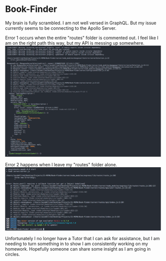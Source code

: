# Book-Finder

My brain is fully scrambled. I am not well versed in GraphQL. But my issue currently seems to be connecting to the Apollo Server. 

Error 1 occurs when the entire "routes" folder is commented out. I feel like I am on the right path this way, but my API is messing up somewhere. 
![screenshot](./client/public/images/Error1.png)

Error 2 happens when I leave my "routes" folder alone. 
![screenshot](./client/public/images/Error2.png)

Unfortunately I no longer have a Tutor that I can ask for assistance, but I am needing to turn something in to show I am consistently working on my homework. 
Hopefully someone can share some insight as I am going in circles. 